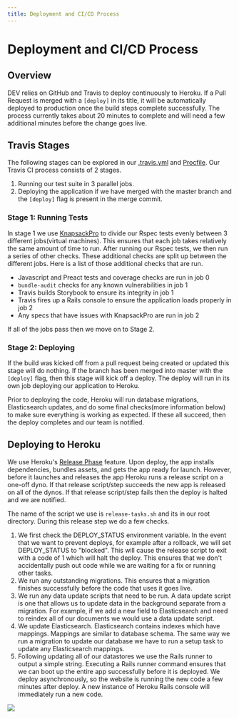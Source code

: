 ```yaml
---
title: Deployment and CI/CD Process
---
```


# Deployment and CI/CD Process

## Overview

DEV relies on GitHub and Travis to deploy continuously to Heroku. If a Pull
Request is merged with a `[deploy]` in its title, it will be automatically
deployed to production once the build steps complete successfully. The process
currently takes about 20 minutes to complete and will need a few additional
minutes before the change goes live.

## Travis Stages

The following stages can be explored in our
[.travis.yml](https://github.com/thepracticaldev/dev.to/blob/master/.travis.yml)
and [Procfile](https://github.com/thepracticaldev/dev.to/blob/master/Procfile).
Our Travis CI process consists of 2 stages.

1. Running our test suite in 3 parallel jobs.
2. Deploying the application if we have merged with the master branch and the
   `[deploy]` flag is present in the merge commit.

### Stage 1: Running Tests

In stage 1 we use [KnapsackPro](https://knapsackpro.com/) to divide our Rspec
tests evenly between 3 different jobs(virtual machines). This ensures that each
job takes relatively the same amount of time to run. After running our Rspec
tests, we then run a series of other checks. These additional checks are split
up between the different jobs. Here is a list of those additional checks that
are run.

- Javascript and Preact tests and coverage checks are run in job 0
- `bundle-audit` checks for any known vulnerabilities in job 1
- Travis builds Storybook to ensure its integrity in job 1
- Travis fires up a Rails console to ensure the application loads properly in
  job 2
- Any specs that have issues with KnapsackPro are run in job 2

If all of the jobs pass then we move on to Stage 2.

### Stage 2: Deploying

If the build was kicked off from a pull request being created or updated this
stage will do nothing. If the branch has been merged into master with the
`[deploy]` flag, then this stage will kick off a deploy. The deploy will run in
its own job deploying our application to Heroku.

Prior to deploying the code, Heroku will run database migrations, Elasticsearch
updates, and do some final checks(more information below) to make sure
everything is working as expected. If these all succeed, then the deploy
completes and our team is notified.

## Deploying to Heroku

We use Heroku's
[Release Phase](https://devcenter.heroku.com/articles/release-phase) feature.
Upon deploy, the app installs dependencies, bundles assets, and gets the app
ready for launch. However, before it launches and releases the app Heroku runs a
release script on a one-off dyno. If that release script/step succeeds the new
app is released on all of the dynos. If that release script/step fails then the
deploy is halted and we are notified.

The name of the script we use is `release-tasks.sh` and its in our root
directory. During this release step we do a few checks.

1. We first check the DEPLOY_STATUS environment variable. In the event that we
   want to prevent deploys, for example after a rollback, we will set
   DEPLOY_STATUS to "blocked". This will cause the release script to exit with a
   code of 1 which will halt the deploy. This ensures that we don't accidentally
   push out code while we are waiting for a fix or running other tasks.
2. We run any outstanding migrations. This ensures that a migration finishes
   successfully before the code that uses it goes live.
3. We run any data update scripts that need to be run. A data update script is
   one that allows us to update data in the background separate from a
   migration. For example, if we add a new field to Elasticsearch and need to
   reindex all of our documents we would use a data update script.
4. We update Elasticsearch. Elasticsearch contains indexes which have mappings.
   Mappings are similar to database schema. The same way we run a migration to
   update our database we have to run a setup task to update any Elasticsearch
   mappings.
5. Following updating all of our datastores we use the Rails runner to output a
   simple string. Executing a Rails runner command ensures that we can boot up
   the entire app successfully before it is deployed. We deploy asynchronously,
   so the website is running the new code a few minutes after deploy. A new
   instance of Heroku Rails console will immediately run a new code.

![](https://devcenter0.assets.heroku.com/article-images/1494371187-release-phase-diagram-3.png)
